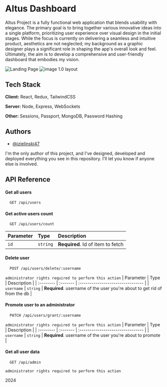 # Altus Dashboard
Altus Project is a fully functional web application that blends usability with elegance. The primary goal is to bring together various innovative ideas into a single platform, prioritizing user experience over visual design in the initial stages. While the focus is currently on delivering a seamless and intuitive product, aesthetics are not neglected; my background as a graphic designer plays a significant role in shaping the app's overall look and feel. Ultimately, the aim is to develop a comprehensive and user-friendly dashboard that embodies my vision.


![Landing Page](https://github.com/user-attachments/assets/cadb4eeb-84ed-4aad-a66f-49c0e6714b9f)
![image](https://github.com/user-attachments/assets/c57eda89-81ca-4013-96b1-b688a2830184)
1.0 layout

## Tech Stack

**Client:** React, Redux, TailwindCSS

**Server:** Node, Express, WebSockets

**Other:** Sessions, Passport, MongoDB, Password Hashing


## Authors

- [@jzielinski47](https://www.github.com/jzielinski47) 

I'm the only author of this project, and I've designed, developed and deployed everything you see in this repository. I'll let you know if anyone else is involved. 

## API Reference

#### Get all users

```http
  GET /api/users
```

#### Get active users count

```http
  GET /api/users/count
```

| Parameter | Type     | Description                       |
| :-------- | :------- | :-------------------------------- |
| `id`      | `string` | **Required**. Id of item to fetch |

#### Delete user

```http
  POST /api/users/delete/:username
```
`administrator rights required to perform this action`
| Parameter | Type     | Description                       |
| :-------- | :------- | :-------------------------------- |
| `username`      | `string` | **Required**. username of the user you're about to get rid of from the db |

#### Promote user to an administrator

```http
  PATCH /api/users/grant/:username
```
`administrator rights required to perform this action`
| Parameter | Type     | Description                       |
| :-------- | :------- | :-------------------------------- |
| `username`      | `string` | **Required**. username of the user you're about to promote |


#### Get all user data

```http
  GET /api/admin
```
`administrator rights required to perform this action`

2024
